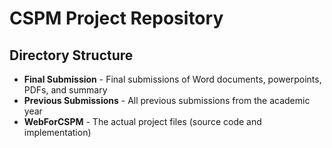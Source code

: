 # CSPM Project Repository

## Directory Structure

- **Final Submission** - Final submissions of Word documents, powerpoints, PDFs, and summary
- **Previous Submissions** - All previous submissions from the academic year  
- **WebForCSPM** - The actual project files (source code and implementation)

